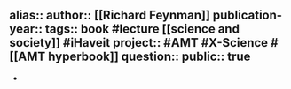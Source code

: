 alias::
author:: [[Richard Feynman]] 
publication-year::
tags:: book #lecture [[science and society]] #iHaveit 
project:: #AMT #X-Science #[[AMT hyperbook]] 
question::
public:: true
-
-